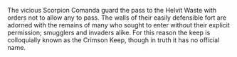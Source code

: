 The vicious Scorpion Comanda guard the pass to the Helvit Waste with orders not to allow any to pass. The walls of their easily defensible fort are adorned with the remains of many who sought to enter without their explicit permission; smugglers and invaders alike. For this reason the keep is colloquially known as the Crimson Keep, though in truth it has no official name.